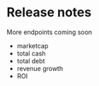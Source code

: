 # Release notes

More endpoints coming soon

- marketcap
- total cash
- total debt
- revenue growth
- ROI
